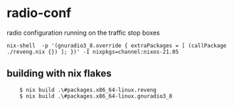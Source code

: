 # radio-conf
radio configuration running on the traffic stop boxes

```
nix-shell  -p '(gnuradio3_8.override { extraPackages = [ (callPackage ./reveng.nix {}) ]; })' -I nixpkgs=channel:nixos-21.05
```


## building with nix flakes


```
    $ nix build .\#packages.x86_64-linux.reveng
    $ nix build .\#packages.x86_64-linux.gnuradio3_8
```


